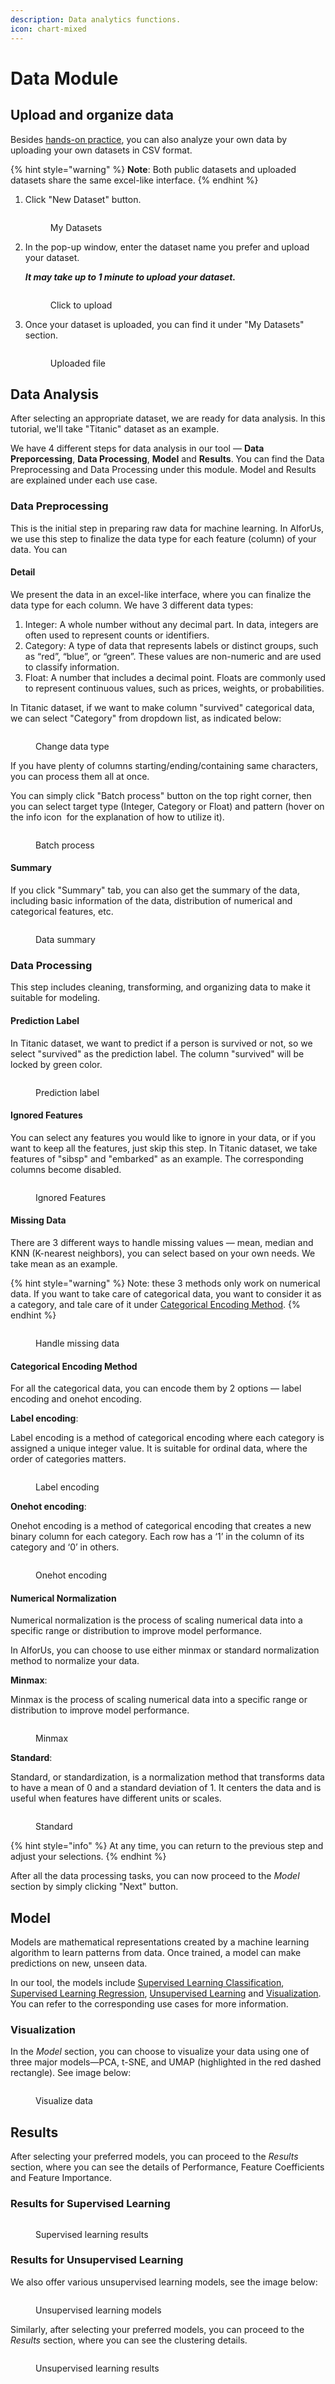 ```yaml
---
description: Data analytics functions.
icon: chart-mixed
---
```


# Data Module

## Upload and organize data

Besides [hands-on practice](../../exercise-platform.md#hands-on-datasets-practice), you can also analyze your own data by uploading your own datasets in CSV format.

{% hint style="warning" %}
**Note**: Both public datasets and uploaded datasets share the same excel-like interface.
{% endhint %}

1.  Click "New Dataset" button.

    <figure><img src="../../../.gitbook/assets/image (3) (1).png" alt=""><figcaption><p>My Datasets</p></figcaption></figure>
2.  In the pop-up window, enter the dataset name you prefer and upload your dataset.

    _**It may take up to 1 minute to upload your dataset.**_

    <div align="left"><figure><img src="../../../.gitbook/assets/1748026606610.png" alt=""><figcaption><p>Click to upload</p></figcaption></figure></div>
3.  &#x20;Once your dataset is uploaded, you can find it under "My Datasets" section.

    <figure><img src="../../../.gitbook/assets/1748703753515.png" alt=""><figcaption><p>Uploaded file</p></figcaption></figure>

## Data Analysis

After selecting an appropriate dataset, we are ready for data analysis. In this tutorial, we'll take "Titanic" dataset as an example.

We have 4 different steps for data analysis in our tool — **Data Preporcessing**, **Data Processing**, **Model** and **Results**. You can find the Data Preprocessing and Data Processing under this module. Model and Results are explained under each use case.

### Data Preprocessing

This is the initial step in preparing raw data for machine learning. In AIforUs, we use this step to finalize the data type for each feature (column) of your data. You can&#x20;

#### Detail

We present the data in an excel-like interface, where you can finalize the data type for each column. We have 3 different data types:

1. Integer: A whole number without any decimal part. In data, integers are often used to represent counts or identifiers.
2. Category: A type of data that represents labels or distinct groups, such as “red”, “blue”, or “green”. These values are non-numeric and are used to classify information.
3. Float: A number that includes a decimal point. Floats are commonly used to represent continuous values, such as prices, weights, or probabilities.

In Titanic dataset, if we want to make column "survived" categorical data, we can select "Category" from dropdown list, as indicated below:

<figure><img src="../../../.gitbook/assets/1748570560856.png" alt=""><figcaption><p>Change data type</p></figcaption></figure>

If you have plenty of columns starting/ending/containing same characters, you can process them all at once.&#x20;

You can simply click "Batch process" button <img src="../../../.gitbook/assets/1748559604509.png" alt="" data-size="line">on the top right corner, then you can select target type (Integer, Category or Float) and pattern (hover on the info icon <img src="../../../.gitbook/assets/1748560485074.png" alt="" data-size="line"> for the explanation of how to utilize it).

<figure><img src="../../../.gitbook/assets/1748554152761.png" alt=""><figcaption><p>Batch process</p></figcaption></figure>

#### Summary

If you click "Summary" tab, you can also get the summary of the data, including basic information of the data, distribution of numerical and categorical features, etc.

<figure><img src="../../../.gitbook/assets/1748554492304.png" alt=""><figcaption><p>Data summary</p></figcaption></figure>

### Data Processing

This step includes cleaning, transforming, and organizing data to make it suitable for modeling.

#### Prediction Label

In Titanic dataset, we want to predict if a person is survived or not, so we select "survived" as the prediction label. The column "survived" will be locked by green color.

<figure><img src="../../../.gitbook/assets/1748571180495.png" alt=""><figcaption><p>Prediction label</p></figcaption></figure>

#### Ignored Features

You can select any features you would like to ignore in your data, or if you want to keep all the features, just skip this step. In Titanic dataset, we take features of "sibsp" and "embarked" as an example. The corresponding columns become disabled.

<figure><img src="../../../.gitbook/assets/1748578195312.png" alt=""><figcaption><p>Ignored Features</p></figcaption></figure>

#### Missing Data

There are 3 different ways to handle missing values — mean, median and KNN (K-nearest neighbors), you can select based on your own needs.  We take mean as an example.

{% hint style="warning" %}
Note: these 3 methods only work on numerical data. If you want to take care of categorical data, you want to consider it as a category, and tale care of it under [Categorical Encoding Method](./#categorical-encoding-method).
{% endhint %}

<figure><img src="../../../.gitbook/assets/1748579789842.png" alt=""><figcaption><p>Handle missing data</p></figcaption></figure>

#### Categorical Encoding Method&#x20;

For all the categorical data, you can encode them by 2 options — label encoding and onehot encoding.&#x20;

**Label encoding**:

Label encoding is a method of categorical encoding where each category is assigned a unique integer value. It is suitable for ordinal data, where the order of categories matters.

<figure><img src="../../../.gitbook/assets/1748580674472.png" alt=""><figcaption><p>Label  encoding</p></figcaption></figure>

**Onehot encoding**:

Onehot encoding is a method of categorical encoding that creates a new binary column for each category. Each row has a ‘1’ in the column of its category and ‘0’ in others.

<figure><img src="../../../.gitbook/assets/1748582141608.png" alt=""><figcaption><p>Onehot encoding</p></figcaption></figure>

#### Numerical Normalization

Numerical normalization is the process of scaling numerical data into a specific range or distribution to improve model performance.

In AIforUs, you can choose to use either minmax or standard normalization method to normalize your data.

**Minmax**:

Minmax is the process of scaling numerical data into a specific range or distribution to improve model performance.

<figure><img src="../../../.gitbook/assets/1748582536341.png" alt=""><figcaption><p>Minmax</p></figcaption></figure>

**Standard**:

Standard, or standardization, is a normalization method that transforms data to have a mean of 0 and a standard deviation of 1. It centers the data and is useful when features have different units or scales.

<figure><img src="../../../.gitbook/assets/1748582665951.png" alt=""><figcaption><p>Standard</p></figcaption></figure>

{% hint style="info" %}
At any time, you can return to the previous step and adjust your selections.
{% endhint %}

After all the data processing tasks, you can now proceed to the _Model_ section by simply clicking "Next" button.

## Model

Models are mathematical representations created by a machine learning algorithm to learn patterns from data. Once trained, a model can make predictions on new, unseen data.

In our tool, the models include [Supervised Learning Classification](use-case-supervised-learning-classification.md), [Supervised Learning Regression](use-case-supervised-learning-regression.md), [Unsupervised Learning](use-case-unsupervised-learning.md) and [Visualization](use-case-visualization.md). You can refer to the corresponding use cases for more information.

### Visualization

In the _Model_ section, you can choose to visualize your data using one of three major models—PCA, t-SNE, and UMAP (highlighted in the red dashed rectangle). See image below:

<figure><img src="../../../.gitbook/assets/1739425318841.png" alt=""><figcaption><p>Visualize data</p></figcaption></figure>

## Results

After selecting your preferred models, you can proceed to the _Results_ section, where you can see the details of Performance, Feature Coefficients and Feature Importance.

### Results for Supervised Learning

<figure><img src="../../../.gitbook/assets/1739426462470.png" alt=""><figcaption><p>Supervised learning results</p></figcaption></figure>

### Results for Unsupervised Learning

We also offer various unsupervised learning models, see the image below:

<figure><img src="../../../.gitbook/assets/1739426518189.png" alt=""><figcaption><p>Unsupervised learning models</p></figcaption></figure>

Similarly, after selecting your preferred models, you can proceed to the _Results_ section, where you can see the clustering details.

<figure><img src="../../../.gitbook/assets/1739426702806.png" alt=""><figcaption><p>Unsupervised learning results</p></figcaption></figure>

